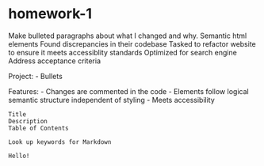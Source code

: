 # homework-1

Make bulleted paragraphs about what I changed and why.
Semantic html elements
Found discrepancies in their codebase
Tasked to refactor website to ensure it meets accessiblity standards
Optimized for search engine
Address acceptance criteria

Project:
    - Bullets

Features:
    - Changes are commented in the code
    - Elements follow logical semantic structure independent of styling
    - Meets accessibility


    Title
    Description
    Table of Contents

    Look up keywords for Markdown

    Hello!
    